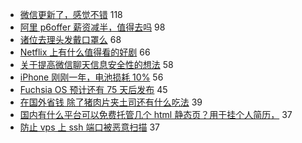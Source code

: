 - [微信更新了，感觉不错](https://www.v2ex.com/t/646725) 118
- [阿里 p6offer 薪资减半，值得去吗](https://www.v2ex.com/t/646800) 98
- [诸位去理头发戴口罩么](https://www.v2ex.com/t/646736) 68
- [Netflix 上有什么值得看的好剧](https://www.v2ex.com/t/646811) 66
- [关于提高微信聊天信息安全性的想法](https://www.v2ex.com/t/646731) 58
- [iPhone 刚刚一年，电池损耗 10%](https://www.v2ex.com/t/646748) 56
- [Fuchsia OS 预计还有 75 天后发布](https://www.v2ex.com/t/646844) 45
- [在国外省钱 除了猪肉片夹土司还有什么吃法](https://www.v2ex.com/t/646735) 39
- [国内有什么平台可以免费托管几个 html 静态页？用于挂个人简历，](https://www.v2ex.com/t/646756) 37
- [防止 vps 上 ssh 端口被恶意扫描](https://www.v2ex.com/t/646807) 37